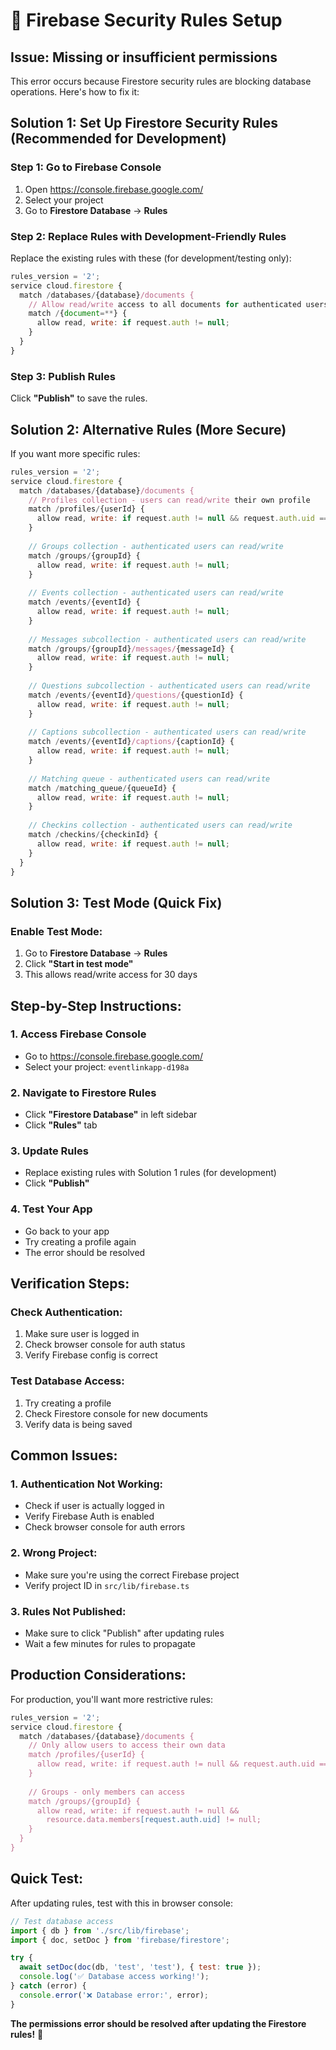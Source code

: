 # 🔧 Firebase Security Rules Setup

## **Issue**: Missing or insufficient permissions

This error occurs because Firestore security rules are blocking database operations. Here's how to fix it:

## **Solution 1: Set Up Firestore Security Rules (Recommended for Development)**

### **Step 1: Go to Firebase Console**
1. Open https://console.firebase.google.com/
2. Select your project
3. Go to **Firestore Database** → **Rules**

### **Step 2: Replace Rules with Development-Friendly Rules**
Replace the existing rules with these (for development/testing only):

```javascript
rules_version = '2';
service cloud.firestore {
  match /databases/{database}/documents {
    // Allow read/write access to all documents for authenticated users
    match /{document=**} {
      allow read, write: if request.auth != null;
    }
  }
}
```

### **Step 3: Publish Rules**
Click **"Publish"** to save the rules.

## **Solution 2: Alternative Rules (More Secure)**

If you want more specific rules:

```javascript
rules_version = '2';
service cloud.firestore {
  match /databases/{database}/documents {
    // Profiles collection - users can read/write their own profile
    match /profiles/{userId} {
      allow read, write: if request.auth != null && request.auth.uid == userId;
    }
    
    // Groups collection - authenticated users can read/write
    match /groups/{groupId} {
      allow read, write: if request.auth != null;
    }
    
    // Events collection - authenticated users can read/write
    match /events/{eventId} {
      allow read, write: if request.auth != null;
    }
    
    // Messages subcollection - authenticated users can read/write
    match /groups/{groupId}/messages/{messageId} {
      allow read, write: if request.auth != null;
    }
    
    // Questions subcollection - authenticated users can read/write
    match /events/{eventId}/questions/{questionId} {
      allow read, write: if request.auth != null;
    }
    
    // Captions subcollection - authenticated users can read/write
    match /events/{eventId}/captions/{captionId} {
      allow read, write: if request.auth != null;
    }
    
    // Matching queue - authenticated users can read/write
    match /matching_queue/{queueId} {
      allow read, write: if request.auth != null;
    }
    
    // Checkins collection - authenticated users can read/write
    match /checkins/{checkinId} {
      allow read, write: if request.auth != null;
    }
  }
}
```

## **Solution 3: Test Mode (Quick Fix)**

### **Enable Test Mode:**
1. Go to **Firestore Database** → **Rules**
2. Click **"Start in test mode"**
3. This allows read/write access for 30 days

## **Step-by-Step Instructions:**

### **1. Access Firebase Console**
- Go to https://console.firebase.google.com/
- Select your project: `eventlinkapp-d198a`

### **2. Navigate to Firestore Rules**
- Click **"Firestore Database"** in left sidebar
- Click **"Rules"** tab

### **3. Update Rules**
- Replace existing rules with Solution 1 rules (for development)
- Click **"Publish"**

### **4. Test Your App**
- Go back to your app
- Try creating a profile again
- The error should be resolved

## **Verification Steps:**

### **Check Authentication:**
1. Make sure user is logged in
2. Check browser console for auth status
3. Verify Firebase config is correct

### **Test Database Access:**
1. Try creating a profile
2. Check Firestore console for new documents
3. Verify data is being saved

## **Common Issues:**

### **1. Authentication Not Working:**
- Check if user is actually logged in
- Verify Firebase Auth is enabled
- Check browser console for auth errors

### **2. Wrong Project:**
- Make sure you're using the correct Firebase project
- Verify project ID in `src/lib/firebase.ts`

### **3. Rules Not Published:**
- Make sure to click "Publish" after updating rules
- Wait a few minutes for rules to propagate

## **Production Considerations:**

For production, you'll want more restrictive rules:

```javascript
rules_version = '2';
service cloud.firestore {
  match /databases/{database}/documents {
    // Only allow users to access their own data
    match /profiles/{userId} {
      allow read, write: if request.auth != null && request.auth.uid == userId;
    }
    
    // Groups - only members can access
    match /groups/{groupId} {
      allow read, write: if request.auth != null && 
        resource.data.members[request.auth.uid] != null;
    }
  }
}
```

## **Quick Test:**

After updating rules, test with this in browser console:

```javascript
// Test database access
import { db } from './src/lib/firebase';
import { doc, setDoc } from 'firebase/firestore';

try {
  await setDoc(doc(db, 'test', 'test'), { test: true });
  console.log('✅ Database access working!');
} catch (error) {
  console.error('❌ Database error:', error);
}
```

**The permissions error should be resolved after updating the Firestore rules!** 🚀
